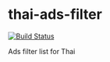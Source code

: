 # thai-ads-filter
[![Build Status](https://travis-ci.org/adblock-thai/thai-ads-filter.svg?branch=master)](https://travis-ci.org/adblock-thai/thai-ads-filter)

Ads filter list for Thai

